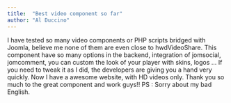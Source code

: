 ```yaml
---
title:  "Best video component so far"
author: "Al Duccino"
---
```

I have tested so many video components or PHP scripts bridged with Joomla, believe me none of them are even close to hwdVideoShare. This component have so many options in the backend, integration of jomsocial, jomcomment, you can custom the look of your player with skins, logos ... If you need to tweak it as I did, the developers are giving you a hand very quickly. Now I have a awesome website, with HD videos only. Thank you so much to the great component and work guys!! PS : Sorry about my bad English.